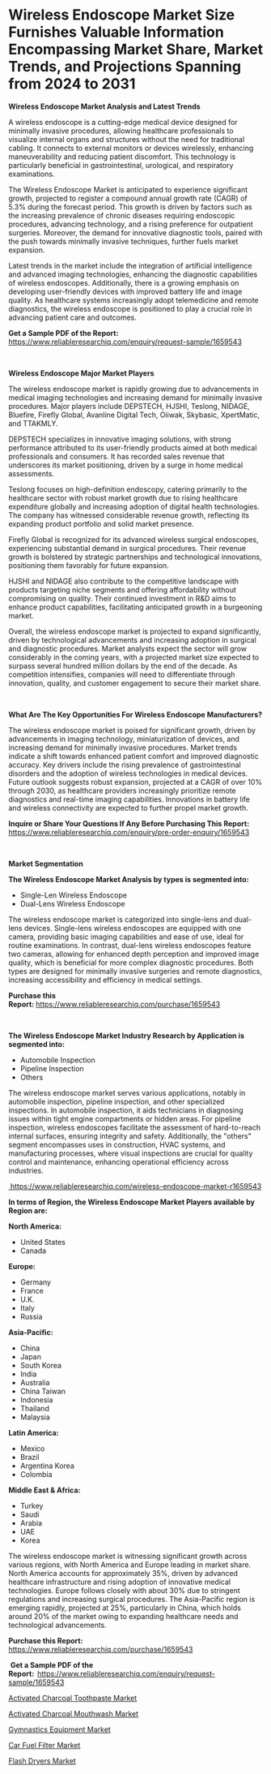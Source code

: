 <p><h1>Wireless Endoscope Market Size Furnishes Valuable Information Encompassing Market Share, Market Trends, and Projections Spanning from 2024 to 2031</h1></p><p><strong>Wireless Endoscope Market Analysis and Latest Trends</strong></p>
<p><p>A wireless endoscope is a cutting-edge medical device designed for minimally invasive procedures, allowing healthcare professionals to visualize internal organs and structures without the need for traditional cabling. It connects to external monitors or devices wirelessly, enhancing maneuverability and reducing patient discomfort. This technology is particularly beneficial in gastrointestinal, urological, and respiratory examinations.</p><p>The Wireless Endoscope Market is anticipated to experience significant growth, projected to register a compound annual growth rate (CAGR) of 5.3% during the forecast period. This growth is driven by factors such as the increasing prevalence of chronic diseases requiring endoscopic procedures, advancing technology, and a rising preference for outpatient surgeries. Moreover, the demand for innovative diagnostic tools, paired with the push towards minimally invasive techniques, further fuels market expansion.</p><p>Latest trends in the market include the integration of artificial intelligence and advanced imaging technologies, enhancing the diagnostic capabilities of wireless endoscopes. Additionally, there is a growing emphasis on developing user-friendly devices with improved battery life and image quality. As healthcare systems increasingly adopt telemedicine and remote diagnostics, the wireless endoscope is positioned to play a crucial role in advancing patient care and outcomes.</p></p>
<p><strong>Get a Sample PDF of the Report:&nbsp;</strong> <a href="https://www.reliableresearchiq.com/enquiry/request-sample/1659543?utm_campaign=1106&utm_medium=2&utm_source=Github&utm_content=ia&utm_term=18112024&utm_id=wireless-endoscope">https://www.reliableresearchiq.com/enquiry/request-sample/1659543</a></p>
<p>&nbsp;</p>
<p><strong>Wireless Endoscope Major Market Players</strong></p>
<p><p>The wireless endoscope market is rapidly growing due to advancements in medical imaging technologies and increasing demand for minimally invasive procedures. Major players include DEPSTECH, HJSHI, Teslong, NIDAGE, Bluefire, Firefly Global, Avanline Digital Tech, Oiiwak, Skybasic, XpertMatic, and TTAKMLY.</p><p>DEPSTECH specializes in innovative imaging solutions, with strong performance attributed to its user-friendly products aimed at both medical professionals and consumers. It has recorded sales revenue that underscores its market positioning, driven by a surge in home medical assessments.</p><p>Teslong focuses on high-definition endoscopy, catering primarily to the healthcare sector with robust market growth due to rising healthcare expenditure globally and increasing adoption of digital health technologies. The company has witnessed considerable revenue growth, reflecting its expanding product portfolio and solid market presence.</p><p>Firefly Global is recognized for its advanced wireless surgical endoscopes, experiencing substantial demand in surgical procedures. Their revenue growth is bolstered by strategic partnerships and technological innovations, positioning them favorably for future expansion.</p><p>HJSHI and NIDAGE also contribute to the competitive landscape with products targeting niche segments and offering affordability without compromising on quality. Their continued investment in R&D aims to enhance product capabilities, facilitating anticipated growth in a burgeoning market.</p><p>Overall, the wireless endoscope market is projected to expand significantly, driven by technological advancements and increasing adoption in surgical and diagnostic procedures. Market analysts expect the sector will grow considerably in the coming years, with a projected market size expected to surpass several hundred million dollars by the end of the decade. As competition intensifies, companies will need to differentiate through innovation, quality, and customer engagement to secure their market share.</p></p>
<p>&nbsp;</p>
<p><strong>What Are The Key Opportunities For Wireless Endoscope Manufacturers?</strong></p>
<p><p>The wireless endoscope market is poised for significant growth, driven by advancements in imaging technology, miniaturization of devices, and increasing demand for minimally invasive procedures. Market trends indicate a shift towards enhanced patient comfort and improved diagnostic accuracy. Key drivers include the rising prevalence of gastrointestinal disorders and the adoption of wireless technologies in medical devices. Future outlook suggests robust expansion, projected at a CAGR of over 10% through 2030, as healthcare providers increasingly prioritize remote diagnostics and real-time imaging capabilities. Innovations in battery life and wireless connectivity are expected to further propel market growth.</p></p>
<p><strong>Inquire or Share Your Questions If Any Before Purchasing This Report:</strong> <a href="https://www.reliableresearchiq.com/enquiry/pre-order-enquiry/1659543?utm_campaign=1106&utm_medium=2&utm_source=Github&utm_content=ia&utm_term=18112024&utm_id=wireless-endoscope">https://www.reliableresearchiq.com/enquiry/pre-order-enquiry/1659543</a></p>
<p>&nbsp;</p>
<p><strong>Market Segmentation</strong></p>
<p><strong>The Wireless Endoscope Market Analysis by types is segmented into:</strong></p>
<p><ul><li>Single-Len Wireless Endoscope</li><li>Dual-Lens Wireless Endoscope</li></ul></p>
<p><p>The wireless endoscope market is categorized into single-lens and dual-lens devices. Single-lens wireless endoscopes are equipped with one camera, providing basic imaging capabilities and ease of use, ideal for routine examinations. In contrast, dual-lens wireless endoscopes feature two cameras, allowing for enhanced depth perception and improved image quality, which is beneficial for more complex diagnostic procedures. Both types are designed for minimally invasive surgeries and remote diagnostics, increasing accessibility and efficiency in medical settings.</p></p>
<p><strong>Purchase this Report:&nbsp;</strong><a href="https://www.reliableresearchiq.com/purchase/1659543?utm_campaign=1106&utm_medium=2&utm_source=Github&utm_content=ia&utm_term=18112024&utm_id=wireless-endoscope">https://www.reliableresearchiq.com/purchase/1659543</a></p>
<p>&nbsp;</p>
<p><strong>The Wireless Endoscope Market Industry Research by Application is segmented into:</strong></p>
<p><ul><li>Automobile Inspection</li><li>Pipeline Inspection</li><li>Others</li></ul></p>
<p><p>The wireless endoscope market serves various applications, notably in automobile inspection, pipeline inspection, and other specialized inspections. In automobile inspection, it aids technicians in diagnosing issues within tight engine compartments or hidden areas. For pipeline inspection, wireless endoscopes facilitate the assessment of hard-to-reach internal surfaces, ensuring integrity and safety. Additionally, the "others" segment encompasses uses in construction, HVAC systems, and manufacturing processes, where visual inspections are crucial for quality control and maintenance, enhancing operational efficiency across industries.</p></p>
<p><a href="https://www.reliableresearchiq.com/wireless-endoscope-market-r1659543?utm_campaign=1106&utm_medium=2&utm_source=Github&utm_content=ia&utm_term=18112024&utm_id=wireless-endoscope">&nbsp;https://www.reliableresearchiq.com/wireless-endoscope-market-r1659543</a></p>
<p><strong>In terms of Region, the Wireless Endoscope Market Players available by Region are:</strong></p>
<p>
    <p> <strong> North America: </strong>
        <ul>
            <li>United States</li>
            <li>Canada</li>
        </ul>
        </p> 
    <p> <strong> Europe: </strong>
        <ul>
            <li>Germany</li>
            <li>France</li>
            <li>U.K.</li>
            <li>Italy</li>
            <li>Russia</li>
        </ul>
        </p> 
    <p> <strong> Asia-Pacific: </strong>
        <ul>
            <li>China</li>
            <li>Japan</li>
            <li>South Korea</li>
            <li>India</li>
            <li>Australia</li>
            <li>China Taiwan</li>
            <li>Indonesia</li>
            <li>Thailand</li>
            <li>Malaysia</li>
        </ul>
        </p> 
    <p> <strong> Latin America: </strong>
        <ul>
            <li>Mexico</li>
            <li>Brazil</li>
            <li>Argentina Korea</li>
            <li>Colombia</li>
        </ul>
        </p> 
    <p> <strong> Middle East & Africa: </strong>
        <ul>
            <li>Turkey</li>
            <li>Saudi</li>
            <li>Arabia</li>
            <li>UAE</li>
            <li>Korea</li>
        </ul>
    </p>
    </p>
<p><p>The wireless endoscope market is witnessing significant growth across various regions, with North America and Europe leading in market share. North America accounts for approximately 35%, driven by advanced healthcare infrastructure and rising adoption of innovative medical technologies. Europe follows closely with about 30% due to stringent regulations and increasing surgical procedures. The Asia-Pacific region is emerging rapidly, projected at 25%, particularly in China, which holds around 20% of the market owing to expanding healthcare needs and technological advancements.</p></p>
<p><strong>Purchase this Report: </strong><a href="https://www.reliableresearchiq.com/purchase/1659543?utm_campaign=1106&utm_medium=2&utm_source=Github&utm_content=ia&utm_term=18112024&utm_id=wireless-endoscope">https://www.reliableresearchiq.com/purchase/1659543</a></p>
<p>&nbsp;<strong>Get a Sample PDF of the Report:&nbsp;&nbsp;</strong><a href="https://www.reliableresearchiq.com/enquiry/request-sample/1659543?utm_campaign=1106&utm_medium=2&utm_source=Github&utm_content=ia&utm_term=18112024&utm_id=wireless-endoscope">https://www.reliableresearchiq.com/enquiry/request-sample/1659543</a></p>
<p><strong></strong></p>
<p><p><a href="https://issuu.com/reportprime-2/docs/activated-charcoal-toothpaste-marke_d8338f629fae1d?utm_campaign=1106&utm_medium=2&utm_source=Github&utm_content=ia&utm_term=18112024&utm_id=wireless-endoscope">Activated Charcoal Toothpaste Market</a></p><p><a href="https://issuu.com/reportprime-2/docs/activated-charcoal-mouthwash-market_558c6825d1bad2?utm_campaign=1106&utm_medium=2&utm_source=Github&utm_content=ia&utm_term=18112024&utm_id=wireless-endoscope">Activated Charcoal Mouthwash Market</a></p><p><a href="https://www.linkedin.com/pulse/gymnastics-equipment-market-global-regional-analysis-ze2ne?utm_campaign=1106&utm_medium=2&utm_source=Github&utm_content=ia&utm_term=18112024&utm_id=wireless-endoscope">Gymnastics Equipment Market</a></p><p><a href="https://www.linkedin.com/pulse/emerging-trends-car-fuel-filter-market-detailed-overview-applications-ne8gf?utm_campaign=1106&utm_medium=2&utm_source=Github&utm_content=ia&utm_term=18112024&utm_id=wireless-endoscope">Car Fuel Filter Market</a></p><p><a href="https://www.linkedin.com/pulse/flash-dryers-market-share-analysis-growth-trends-forecasts-x8ake?utm_campaign=1106&utm_medium=2&utm_source=Github&utm_content=ia&utm_term=18112024&utm_id=wireless-endoscope">Flash Dryers Market</a></p></p>